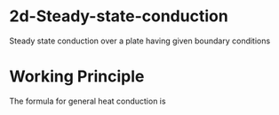 # 2d-Steady-state-conduction
Steady state conduction over a plate having given boundary conditions

# Working Principle

The formula for general heat conduction is 

